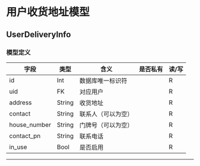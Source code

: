 #  用户收货地址模型

## UserDeliveryInfo

### 模型定义

| 字段          | 类型   | 含义           | 是否私有 | 读/写 |
| ------------- | ------ | -------------- | -------- | ----- |
| id            | Int    | 数据库唯一标识符 |          | R     |
| uid           | FK     | 对应用户         |        | R   |
| address       | String | 收货地址       |          | R     |
| contact       | String | 联系人（可以为空）|         | R      |
| house_number  | String | 门牌号（可以为空）|       | R       |
| contact_pn    | String | 联系电话         |        | R     |
| in_use        | Bool   | 是否启用         |         | R   |

--------